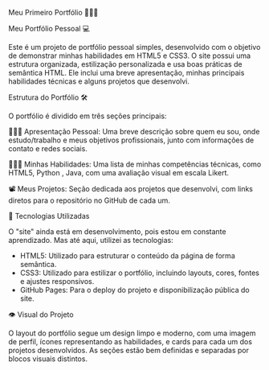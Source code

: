 Meu Primeiro Portfólio  👩🏻‍💻

Meu Portfólio Pessoal 💻

Este é um projeto de portfólio pessoal simples, desenvolvido com o objetivo de demonstrar minhas habilidades em HTML5 e CSS3.
O site possui uma estrutura organizada, estilização personalizada e usa boas práticas de semântica HTML. 
Ele inclui uma breve apresentação, minhas principais habilidades técnicas e alguns projetos que desenvolvi.

Estrutura do Portfólio 🛠️

O portfólio é dividido em três seções principais:

🙋🏻‍♀️  Apresentação Pessoal: Uma breve descrição sobre quem eu sou, onde estudo/trabalho e meus objetivos profissionais, junto com informações de contato e redes sociais.

👩🏻‍💻  Minhas Habilidades: Uma lista de minhas competências técnicas, como HTML5, Python , Java, com uma avaliação visual em escala Likert.

📽   Meus Projetos: Seção dedicada aos projetos que desenvolvi, com links diretos para o repositório no GitHub de cada um.


🧠  Tecnologias Utilizadas

O "site" ainda está em desenvolvimento, pois estou em constante aprendizado. Mas até aqui, utilizei as tecnologias:
* HTML5: Utilizado para estruturar o conteúdo da página de forma semântica.
* CSS3: Utilizado para estilizar o portfólio, incluindo layouts, cores, fontes e ajustes responsivos.
* GitHub Pages: Para o deploy do projeto e disponibilização pública do site.

👁️   Visual do Projeto

O layout do portfólio segue um design limpo e moderno, com uma imagem de perfil, ícones representando as habilidades, e cards para cada um dos projetos desenvolvidos. 
As seções estão bem definidas e separadas por blocos visuais distintos.
